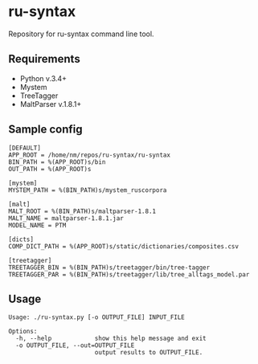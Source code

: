 # ru-syntax
Repository for ru-syntax command line tool.

## Requirements
* Python v.3.4+
* Mystem
* TreeTagger
* MaltParser v.1.8.1+

## Sample config
```
[DEFAULT]
APP_ROOT = /home/nm/repos/ru-syntax/ru-syntax
BIN_PATH = %(APP_ROOT)s/bin
OUT_PATH = %(APP_ROOT)s

[mystem]
MYSTEM_PATH = %(BIN_PATH)s/mystem_ruscorpora

[malt]
MALT_ROOT = %(BIN_PATH)s/maltparser-1.8.1
MALT_NAME = maltparser-1.8.1.jar
MODEL_NAME = PTM

[dicts]
COMP_DICT_PATH = %(APP_ROOT)s/static/dictionaries/composites.csv

[treetagger]
TREETAGGER_BIN = %(BIN_PATH)s/treetagger/bin/tree-tagger
TREETAGGER_PAR = %(BIN_PATH)s/treetagger/lib/tree_alltags_model.par
```

## Usage
```
Usage: ./ru-syntax.py [-o OUTPUT_FILE] INPUT_FILE

Options:
  -h, --help            show this help message and exit
  -o OUTPUT_FILE, --out=OUTPUT_FILE
                        output results to OUTPUT_FILE.
```
